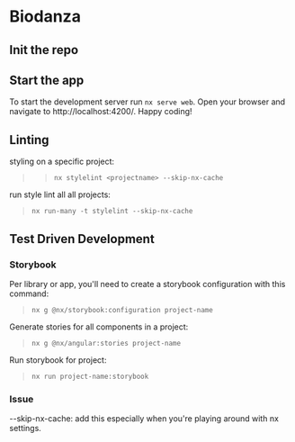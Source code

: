 # Biodanza

## Init the repo

## Start the app

To start the development server run `nx serve web`. Open your browser and navigate to http://localhost:4200/. Happy coding!

## Linting

styling on a specific project:
> > `nx stylelint <projectname> --skip-nx-cache`

run style lint all all projects:
> `nx run-many -t stylelint --skip-nx-cache`

## Test Driven Development

### Storybook
Per library or app, you'll need to create a storybook configuration with this command:

> `nx g @nx/storybook:configuration project-name`

Generate stories for all components in a project:
> `nx g @nx/angular:stories project-name`

Run storybook for project:
> `nx run project-name:storybook`


### Issue

--skip-nx-cache: add this especially when you're playing around with nx settings. 

